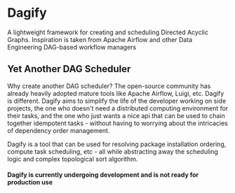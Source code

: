 # Dagify
A lightweight framework for creating and scheduling Directed Acyclic Graphs. Inspiration is taken from Apache Airflow and other Data Engineering DAG-based workflow managers

## Yet Another DAG Scheduler
Why create another DAG scheduler? The open-source community has already heavily adopted mature tools like Apache Airflow, Luigi, etc.
Dagify is different. Dagify aims to simplify the life of the developer working on side projects, the one who doesn't need a distributed computing environment for their tasks, and the one who just wants a nice api that can be used to chain together idempotent tasks - without having to worrying about the intricacies of dependency order management.

Dagify is a tool that can be used for resolving package installation ordering, compute task scheduling, etc - all while abstracting away the scheduling logic and complex topological sort algorithm.


#### Dagify is currently undergoing development and is not ready for production use